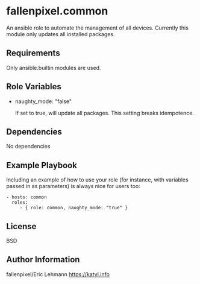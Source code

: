 fallenpixel.common
=========

An ansible role to automate the management of all devices. Currently this
module only updates all installed packages.

Requirements
------------

Only ansible.builtin modules are used.

Role Variables
--------------

- naughty_mode: "false"

  If set to true, will update all packages. This setting breaks idempotence.

Dependencies
------------

No dependencies

Example Playbook
----------------

Including an example of how to use your role (for instance, with variables
passed in as parameters) is always nice for users too:

    - hosts: common
      roles:
         - { role: common, naughty_mode: "true" }

License
-------

BSD

Author Information
------------------

fallenpixel/Eric Lehmann
https://katyl.info
